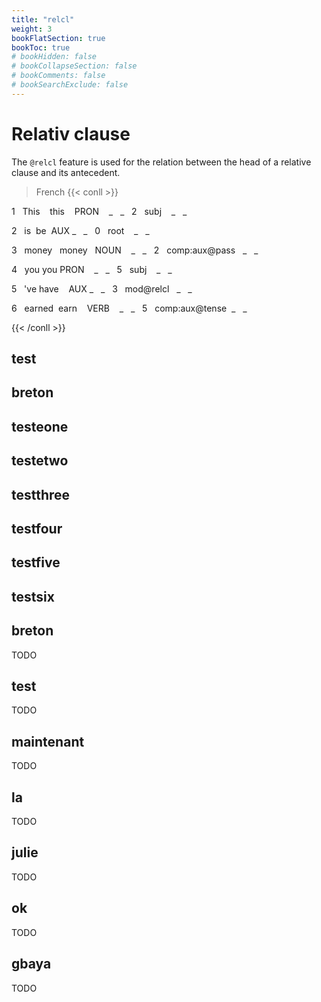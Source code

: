 ```yaml
---
title: "relcl"
weight: 3
bookFlatSection: true
bookToc: true
# bookHidden: false
# bookCollapseSection: false
# bookComments: false
# bookSearchExclude: false
---
```

# Relativ clause

The `@relcl` feature is used for the relation between the head of a relative clause and its antecedent.

  
> French 
{{< conll >}}

1   This    this    PRON    _   _   2   subj    _   _

2   is  be  AUX _   _   0   root    _   _

3   money   money   NOUN    _   _   2   comp:aux@pass   _   _

4   you you PRON    _   _   5   subj    _   _

5   've have    AUX _   _   3   mod@relcl   _   _

6   earned  earn    VERB    _   _   5   comp:aux@tense  _   _

{{< /conll >}}
## test 



## breton 



## testeone 



## testetwo 



## testthree 



## testfour 



## testfive 



## testsix 



## breton

 TODO 


## test

 TODO 


## maintenant

 TODO 


## la

 TODO 


## julie

TODO 



## ok

TODO 



## gbaya

TODO 

